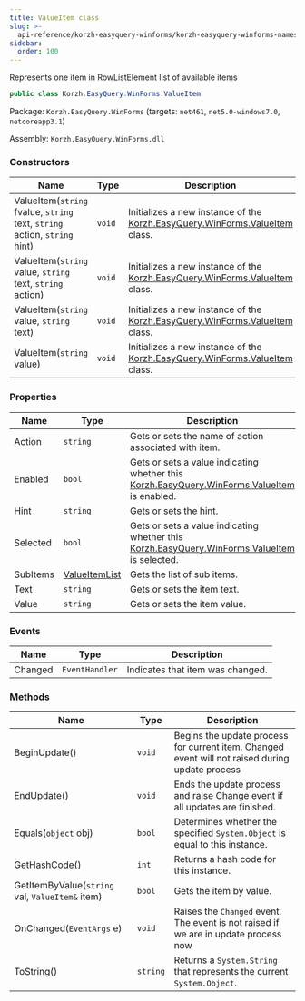 ```yaml
---
title: ValueItem class
slug: >-
  api-reference/korzh-easyquery-winforms/korzh-easyquery-winforms-namespace/valueitem-class
sidebar:
  order: 100
---
```


Represents one item in RowListElement list of available items
```csharp
public class Korzh.EasyQuery.WinForms.ValueItem

```
Package: `Korzh.EasyQuery.WinForms` (targets: `net461`, `net5.0-windows7.0`, `netcoreapp3.1`)

Assembly: `Korzh.EasyQuery.WinForms.dll`

### Constructors

| Name | Type | Description | 
| --- | --- | --- | 
| ValueItem(`string` fvalue, `string` text, `string` action, `string` hint) | `void` | Initializes a new instance of the [Korzh.EasyQuery.WinForms.ValueItem](///easyquery/docs/api-reference/korzh-easyquery-winforms/korzh-easyquery-winforms-namespace/valueitem-class) class. | 
| ValueItem(`string` value, `string` text, `string` action) | `void` | Initializes a new instance of the [Korzh.EasyQuery.WinForms.ValueItem](///easyquery/docs/api-reference/korzh-easyquery-winforms/korzh-easyquery-winforms-namespace/valueitem-class) class. | 
| ValueItem(`string` value, `string` text) | `void` | Initializes a new instance of the [Korzh.EasyQuery.WinForms.ValueItem](///easyquery/docs/api-reference/korzh-easyquery-winforms/korzh-easyquery-winforms-namespace/valueitem-class) class. | 
| ValueItem(`string` value) | `void` | Initializes a new instance of the [Korzh.EasyQuery.WinForms.ValueItem](///easyquery/docs/api-reference/korzh-easyquery-winforms/korzh-easyquery-winforms-namespace/valueitem-class) class. | 


### Properties

| Name | Type | Description | 
| --- | --- | --- | 
| Action | `string` | Gets or sets the name of action associated with item. | 
| Enabled | `bool` | Gets or sets a value indicating whether this [Korzh.EasyQuery.WinForms.ValueItem](///easyquery/docs/api-reference/korzh-easyquery-winforms/korzh-easyquery-winforms-namespace/valueitem-class) is enabled. | 
| Hint | `string` | Gets or sets the hint. | 
| Selected | `bool` | Gets or sets a value indicating whether this [Korzh.EasyQuery.WinForms.ValueItem](///easyquery/docs/api-reference/korzh-easyquery-winforms/korzh-easyquery-winforms-namespace/valueitem-class) is selected. | 
| SubItems | [ValueItemList](///easyquery/docs/api-reference/korzh-easyquery-winforms/korzh-easyquery-winforms-namespace/valueitemlist-class) | Gets the list of sub items. | 
| Text | `string` | Gets or sets the item text. | 
| Value | `string` | Gets or sets the item value. | 


### Events

| Name | Type | Description | 
| --- | --- | --- | 
| Changed | `EventHandler` | Indicates that item was changed. | 


### Methods

| Name | Type | Description | 
| --- | --- | --- | 
| BeginUpdate() | `void` | Begins the update process for current item.  Changed event will not raised during update process | 
| EndUpdate() | `void` | Ends the update process and raise Change event if all updates are finished. | 
| Equals(`object` obj) | `bool` | Determines whether the specified `System.Object` is equal to this instance. | 
| GetHashCode() | `int` | Returns a hash code for this instance. | 
| GetItemByValue(`string` val, `ValueItem&` item) | `bool` | Gets the item by value. | 
| OnChanged(`EventArgs` e) | `void` | Raises the `Changed` event.  The event is not raised if we are in update process now | 
| ToString() | `string` | Returns a `System.String` that represents the current `System.Object`. |
